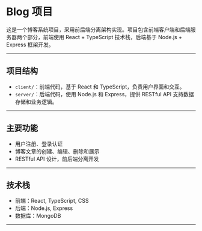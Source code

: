 # Blog 项目

这是一个博客系统项目，采用前后端分离架构实现。项目包含前端客户端和后端服务器两个部分，前端使用 React + TypeScript 技术栈，后端基于 Node.js + Express 框架开发。

---

## 项目结构

- `client/`：前端代码，基于 React 和 TypeScript，负责用户界面和交互。
- `server/`：后端代码，使用 Node.js 和 Express，提供 RESTful API 支持数据存储和业务逻辑。

---

## 主要功能

- 用户注册、登录认证
- 博客文章的创建、编辑、删除和展示
- RESTful API 设计，前后端分离开发

---

## 技术栈

- 前端：React, TypeScript, CSS
- 后端：Node.js, Express
- 数据库：MongoDB
---

